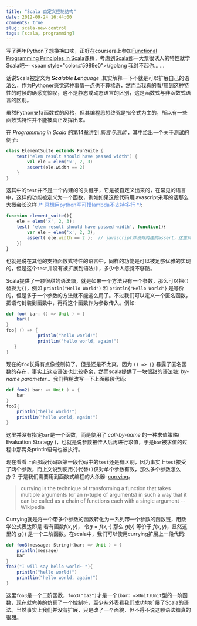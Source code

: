 ```yaml
---
title: "Scala 自定义控制结构"
date: 2012-09-24 16:44:00
comments: true
slug: scala-new-control
tags: [scala, programming]
---
```

写了两年Python了想换换口味，正好在coursera上参加[Functional Programming Principles in Scala](http://daily-scala.blogspot.com/)课程，考虑到[Scala](http://en.wikipedia.org/wiki/Scala_(programming_language))那一大票很诱人的特性就学Scala吧～ <span style="color:#5989e0">//golang 我对不起你... ...</span>

话说Scala被定义为 _**Sca**lable **La**nguage_ ,其实解释一下不就是可以扩展自己的语法么，作为Pythoner感觉这种事情一点也不算稀奇，然而当我真的看/用到这种特性的时候的确感觉惊叹，这不是静态或动态语言的区别，这是函数式与非函数式语言的区别。

虽然Python支持函数式的风格，但其编程思想终究是指令式为主的，所以有一些函数式特性并不能被真正发挥出来。

在 _Programming in Scala_ 的第14章讲到 _断言与测试_ ，其中给出一个关于测试的例子:

```scala
class ElementSuite extends FunSuite {
    test("elem result should have passed width") {
        val ele = elem('x', 2, 3) 
        assert(ele.width == 2)
    }    
}
```
<!--more-->

这其中的`test`并不是一个内建的的关键字，它是被自定义出来的，在常见的语言中，这样的功能被定义为一个函数，例如如果这段代码用javascript来写的话那么大概会长这样 <span style="color:#5989e0">/\* 原想用python写可惜lambda不支持多行 \*/</span>:

```javascript
function element_suite(){
    ele = elem('x', 2, 3);
    test( 'elem result should have passed width', function(){
        var ele = elem('x', 2, 3);
        assert( ele.width == 2 );  // javascript并没有内建的assert，这里只是意思一下
    })
}
```
也就是说在其他的支持函数式特性的语言中，同样的功能是可以被足够优雅的实现的，但是这个`test`并没有被扩展到语法中，多少令人感觉不够酷。

Scala提供了一颗很甜的语法糖，就是如果一个方法只有一个参数，那么可以把`()`替换为`{}`，例如 `println("Hello World")` 和 `println{"Hello World"}` 是等价的，但是多于一个参数的方法就不能这么用了。不过我们可以定义一个匿名函数，把语句封装到函数中，再将这个函数作为参数传入。例如:

```scala
def foo( bar: () => Unit ) = {
    bar()
}
foo{ () => { 
            println("hello world!") 
            printlin("hello world, again!") 
   }
}

```

现在的`foo`长得有点像控制符了，但是还是不太爽，因为 `() => {}` 暴露了匿名函数的存在，事实上这点语法也比较多余，然而scala提供了一块很甜的语法糖: _by-name parameter_ 。我们稍稍改写一下上面那段代码:

```scala
def foo2( bar: => Unit ) = {
    bar
}
foo2{ 
    println("hello world!") 
    printlin("hello world, again!") 
}

```

这里并没有指定`bar`是一个函数，而是使用了 _call-by-name_ 的一种求值策略( Evaluation Strategy )，也就是说参数被传入后再进行求值，于是`bar`被求值的过程中那两条println语句也被执行。

现在看看上面那段代码跟第一段代码中的`test`还是有区别，因为事实上`test`接受了两个参数，而上文说到使用`{}`代替`()`仅对单个参数有效，那么多个参数怎么办？ 于是我们需要用到函数式编程的大杀器: [currying](http://en.wikipedia.org/wiki/Currying)。

> currying is the technique of transforming a function that takes multiple arguments (or an n-tuple of arguments) in such a way that it can be called as a chain of functions each with a single argument
> -- Wikipedia

Currying就是将一个带多个参数的函数转化为一系列带一个参数的函数链，用数学公式表达即是 若有函数$f(x,y)$， 令$g=f(x,\cdot)$ 那么 $g(y)$ 等价于 $f(x,y)$，显然这里的 $g(\cdot)$ 是一个二阶函数。在scala中，我们可以使用currying扩展上一段代码:

```scala
def foo3(message: String)(bar: => Unit ) = {
    println(message)
    bar
}
foo3("I will say hello world~ "){ 
    println("hello world!") 
    printlin("hello world, again!") 
}

```

这里`foo3`是一个二阶函数，`foo3("baz")`才是一个`(bar: =>Unit)Unit`型的一阶函数，现在就完美的仿真了一个控制符，至少从外表看我们成功地扩展了Scala的语法。当然事实上我们并没有扩展，只是改了一个面貌，但不得不说这颗语法糖真的很甜。
